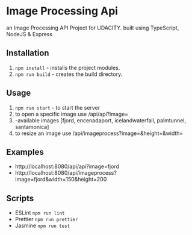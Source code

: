 # Image Processing Api

an Image Processing API Project for UDACITY. built using TypeScript, NodeJS & Express

## Installation

1. ``` npm install ``` - installs the project modules.
2. ``` npm run build ``` - creates the build directory.

## Usage
1. ```npm run start``` - to start the server
2. to open a specific image use /api/api?image=<image name>
3. -available images [fjord,
  encenadaport,
  icelandwaterfall,
  palmtunnel,
  santamonica]
4. to resize an image use /api/imageprocess?image=<image name>&height=<image height>&width=<image height>

## Examples

- http://localhost:8080/api/api?image=fjord
- http://localhost:8080/api/imageprocess?image=fjord&width=150&height=200

## Scripts
- ESLint ``` npm run lint ``` 
- Prettier ``` npm run prettier ```
- Jasmine ``` npm run test ```